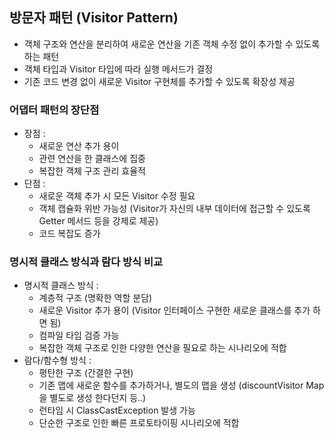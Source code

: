 ## 방문자 패턴 (Visitor Pattern)

- 객체 구조와 연산을 분리하여 새로운 연산을 기존 객체 수정 없이 추가할 수 있도록 하는 패턴
- 객체 타입과 Visitor 타입에 따라 실행 메서드가 결정
- 기존 코드 변경 없이 새로운 Visitor 구현체를 추가할 수 있도록 확장성 제공

### 어댑터 패턴의 장단점

- 장점 :
    - 새로운 연산 추가 용이
    - 관련 연산을 한 클래스에 집중
    - 복잡한 객체 구조 관리 효율적
- 단점 :
    - 새로운 객체 추가 시 모든 Visitor 수정 필요
    - 객체 캡슐화 위반 가능성 (Visitor가 자신의 내부 데이터에 접근할 수 있도록 Getter 메서드 등을 강제로 제공)
    - 코드 복잡도 증가

### 명시적 클래스 방식과 람다 방식 비교

- 명시적 클래스 방식 :
    - 계층적 구조 (명확한 역할 분담)
    - 새로운 Visitor 추가 용이 (Visitor 인터페이스 구현한 새로운 클래스를 추가 하면 됨)
    - 컴파일 타임 검증 가능
    - 복잡한 객체 구조로 인한 다양한 연산을 필요로 하는 시나리오에 적합
- 람다/함수형 방식 :
    - 평탄한 구조 (간결한 구현)
    - 기존 맵에 새로운 함수를 추가하거나, 별도의 맵을 생성 (discountVisitor Map을 별도로 생성 한다던지 등..)
    - 런타임 시 ClassCastException 발생 가능
    - 단순한 구조로 인한 빠른 프로토타이핑 시나리오에 적합
